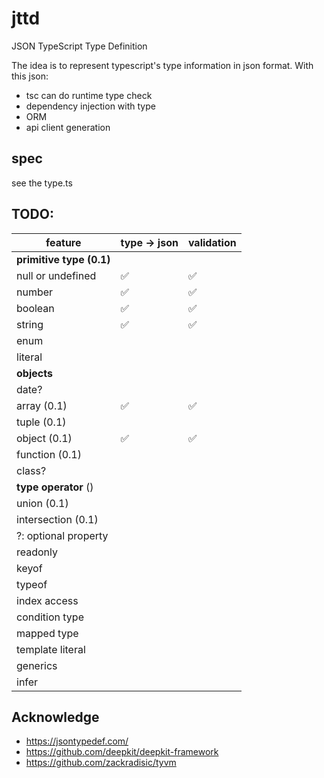 # jttd

JSON TypeScript Type Definition

The idea is to represent typescript's type information in json format. With this json:

- tsc can do runtime type check
- dependency injection with type
- ORM
- api client generation

## spec

see the type.ts

## TODO:

| feature                  | type -> json | validation |
| ------------------------ | ------------ | ---------- |
| **primitive type (0.1)** |              |            |
| null or undefined        | ✅           | ✅         |
| number                   | ✅           | ✅         |
| boolean                  | ✅           | ✅         |
| string                   | ✅           | ✅         |
| enum                     |              |            |
| literal                  |              |            |
| **objects**              |              |            |
| date?                    |              |            |
| array (0.1)              | ✅           | ✅         |
| tuple (0.1)              |              |            |
| object (0.1)             | ✅           | ✅         |
| function (0.1)           |              |            |
| class?                   |              |            |
| **type operator** ()     |              |            |
| union (0.1)              |              |            |
| intersection (0.1)       |              |            |
| ?: optional property     |              |            |
| readonly                 |              |            |
| keyof                    |              |            |
| typeof                   |              |            |
| index access             |              |            |
| condition type           |              |            |
| mapped type              |              |            |
| template literal         |              |            |
| generics                 |              |            |
| infer                    |              |            |

## Acknowledge

- https://jsontypedef.com/
- https://github.com/deepkit/deepkit-framework
- https://github.com/zackradisic/tyvm
